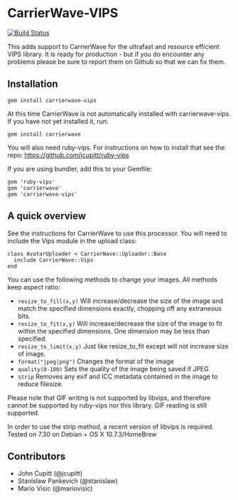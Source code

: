 CarrierWave-VIPS
======================

[![Build Status](https://secure.travis-ci.org/bigeasy/reactor.png?branch=master)](http://travis-ci.org/bigeasy/reactor)

This adds support to CarrierWave for the ultrafast and resource efficient
VIPS library. It is ready for production - but if you do encounter any
problems please be sure to report them on Github so that we can fix them.

Installation
---------------------
    gem install carrierwave-vips

At this time CarrierWave is not automatically installed with carrierwave-vips. If you have not yet installed it, run:

    gem install carrierwave

You will also need ruby-vips. For instructions on how to install that see the repo: https://github.com/jcupitt/ruby-vips

If you are using bundler, add this to your Gemfile:

    gem 'ruby-vips'
    gem 'carrierwave'
    gem 'carrierwave-vips'


A quick overview
---------------------

See the instructions for CarrierWave to use this processor. You will need
to include the Vips module in the upload class:


    class AvatarUploader < CarrierWave::Uploader::Base
      include CarrierWave::Vips
    end

You can use the following methods to change your images. All methods keep
aspect ratio:

* `resize_to_fill(x,y)` Will increase/decrease the size of the image and match the specified dimensions exactly, chopping off any extraneous bits.
* `resize_to_fit(x,y)` Will increase/decrease the size of the image to fit within the specified dimensions. One dimension may be less than specified.
* `resize_to_limit(x,y)` Just like resize_to_fit except will not increase size of image.
* `format("jpeg|png")` Changes the format of the image
* `quality(0-100)` Sets the quality of the image being saved if JPEG
* `strip` Removes any exif and ICC metadata contained in the image to reduce filesize.

Please note that GIF writing is not supported by libvips, and therefore cannot be supported by ruby-vips nor this library. GIF reading is still supported.

In order to use the strip method, a recent version of libvips is required. Tested on 7.30 on Debian + OS X 10.7.3/HomeBrew

Contributors
---------------------
* John Cupitt (@jcupitt)
* Stanislaw Pankevich (@stanislaw)
* Mario Visic (@mariovisic)


